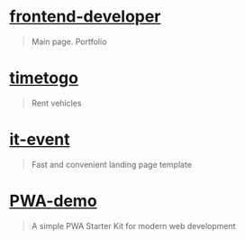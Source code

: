 # [frontend-developer](https://0neLife.github.io/portfolio)
> Main page. Portfolio

# [timetogo](https://0neLife.github.io/timetogo)
> Rent vehicles

# [it-event](https://0neLife.github.io/it-event)
> Fast and convenient landing page template

# [PWA-demo](https://0neLife.github.io/pwa-demo)
> A simple PWA Starter Kit for modern web development

